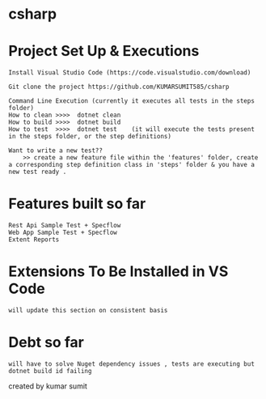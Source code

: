 # csharp
# Project Set Up & Executions

    Install Visual Studio Code (https://code.visualstudio.com/download)
    
    Git clone the project https://github.com/KUMARSUMIT585/csharp
        
    Command Line Execution (currently it executes all tests in the steps folder)
    How to clean >>>>  dotnet clean 
    How to build >>>>  dotnet build
    How to test  >>>>  dotnet test    (it will execute the tests present in the steps folder, or the step definitions)  
    
    Want to write a new test??
        >> create a new feature file within the 'features' folder, create a corresponding step definition class in 'steps' folder & you have a new test ready .

# Features built so far
    Rest Api Sample Test + Specflow
    Web App Sample Test + Specflow
    Extent Reports

# Extensions To Be Installed in VS Code
    will update this section on consistent basis
    
    
# Debt so far 
    will have to solve Nuget dependency issues , tests are executing but dotnet build id failing

created by kumar sumit 
